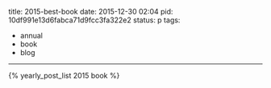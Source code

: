 title: 2015-best-book
date: 2015-12-30 02:04
pid: 10df991e13d6fabca71d9fcc3fa322e2
status: p
tags:
- annual
- book
- blog
---

{% yearly_post_list 2015 book %}